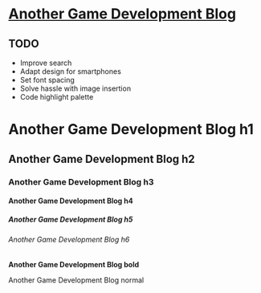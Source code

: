 # [Another Game Development Blog](https://edoelas.github.io/agdb/)

## TODO

- Improve search
- Adapt design for smartphones
- Set font spacing
- Solve hassle with image insertion
- Code highlight palette

# Another Game Development Blog h1
## Another Game Development Blog h2
### Another Game Development Blog h3
#### Another Game Development Blog h4
##### Another Game Development Blog h5
###### Another Game Development Blog h6
**Another Game Development Blog bold**

Another Game Development Blog normal